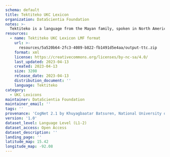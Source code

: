 ```yaml
---
schema: default
title: Tektiteko UKC Lexicon
organization: DataScientia Foundation
notes: >-
  Tektiteko is a language from the Mayan family, spoken in North America. The UKC Lexicon of Tektiteko is represented as a lexico-semantic network. It consists of words, word senses, synsets, as well as sense-level and synset-level relationships.
resources:
  - name: Tektiteko UKC Lexicon LMF format
    url: >-
      resources/5a520b64-2fc3-4089-b822-fb1491d5e4aa/output-ttc.zip
    format: xml
    license: https://creativecommons.org/licenses/by-nc-sa/4.0/
    last_updated: 2023-04-13
    created: 2023-04-13
    size: 3208
    release_date: 2023-04-13
    distribution_document: ''
    language: Tektiteko
category:
  - UKC Lexicons
maintainer: DataScientia Foundation
maintainer_email: ''
tags: ''
provenance: 'CogNet 2.1 by Khuyagbaatar Batsuren, National University of Mongolia (http://cognet.ukc.disi.unitn.it); MorphyNet 2.0 by Gábor Bella and Khuyagbaatar Batsuren (http://ukc.disi.unitn.it/index.php/morphynet/); Native Languages of the Americas 2021.11. by Laura Redish and Orrin Lewis (http://www.native-languages.org); Princeton WordNet 2.1 by Princeton University (https://wordnet.princeton.edu)'
version: '1.0'
dataset_level: Language Level (L1-2)
dataset_access: Open Access
dataset_description: ''
landing_page: ''
latitude_map: 15.42
longitude_map: -92.08
---
```

